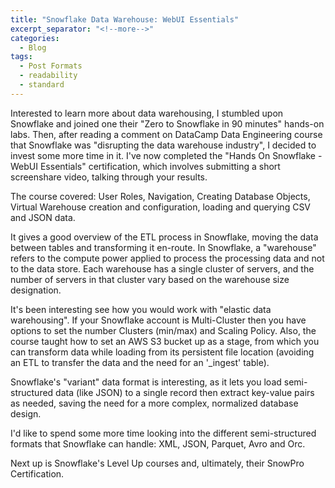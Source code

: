 ```yaml
---
title: "Snowflake Data Warehouse: WebUI Essentials"
excerpt_separator: "<!--more-->"
categories:
  - Blog
tags:
  - Post Formats
  - readability
  - standard
---
```


<div data-iframe-width="600" data-iframe-height="270" data-share-badge-id="3fc48705-b81d-4d25-bf1c-7f2df0c8bb39" data-share-badge-host="https://www.youracclaim.com"></div><script type="text/javascript" async src="//cdn.youracclaim.com/assets/utilities/embed.js"></script>

Interested to learn more about data warehousing, I stumbled upon Snowflake and joined one their "Zero to Snowflake in 90 minutes" hands-on labs. Then, after reading a comment on DataCamp Data Engineering course that Snowflake was "disrupting the data warehouse industry", I decided to invest some more time in it. I've now completed the "Hands On Snowflake - WebUI Essentials" certification, which involves submitting a short screenshare video, talking through your results.

The course covered: User Roles, Navigation, Creating Database Objects, Virtual Warehouse creation and configuration, loading and querying CSV and JSON data.

It gives a good overview of the ETL process in Snowflake, moving the data between tables and transforming it en-route. In Snowflake, a "warehouse" refers to the compute power applied to process the processing data and not to the data store. Each warehouse has a single cluster of servers, and the number of servers in that cluster vary based on the warehouse size designation.

It's been interesting see how you would work with "elastic data warehousing". If your Snowflake account is Multi-Cluster then you have options to set the number Clusters (min/max) and Scaling Policy. Also, the course taught how to set an AWS S3 bucket up as a stage, from which you can transform data while loading from its persistent file location (avoiding an ETL to transfer the data and the need for an '_ingest' table).

Snowflake's "variant" data format is interesting, as it lets you load semi-structured data (like JSON) to a single record then extract key-value pairs as needed, saving the need for a more complex, normalized database design. 

I'd like to spend some more time looking into the different semi-structured formats that Snowflake can handle: XML, JSON, Parquet, Avro and Orc.

Next up is Snowflake's Level Up courses and, ultimately, their SnowPro Certification.